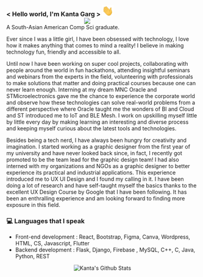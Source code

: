 
<h3> < Hello world, I'm Kanta Garg > <img src="https://raw.githubusercontent.com/ABSphreak/ABSphreak/master/gifs/Hi.gif" width="30px"><img  align='right' src="https://cdn.dribbble.com/users/5448869/screenshots/11964344/media/7c1a55db92d1d015c51ad7595a2b82ff.png?compress=1&resize=400x300" width="300px"> </h3>
  
A South-Asian American Comp Sci graduate.

Ever since I was a little girl, I have been obsessed with technology, I love how it makes anything that comes to mind a reality! I believe in making technology fun, friendly and accessible to all. 

Until now I have been working on super cool projects, collaborating with people around the world in fun hackathons, attending insightful seminars and webinars from the experts in the field, volunteering with professionals to make solutions that matter and doing practical courses because one can never learn enough. Interning at my dream MNC Oracle and STMicroelectronics gave me the chance to experience the corporate world and observe how these technologies can solve real-world problems from a different perspective where Oracle taught me the wonders of BI and Cloud and ST introduced me to IoT and BLE Mesh. I work on upskilling myself little by little every day by making learning an interesting and diverse process and keeping myself curious about the latest tools and technologies.

Besides being a tech nerd, I have always been hungry for creativity and imagination. I started working as a graphic designer from the first year of my university and have never looked back since, in fact, I recently got promoted to be the team lead for the graphic design team! I had also interned with my organizations and NGOs as a graphic designer to better experience its practical and industrial applications. This experience introduced me to UX UI Design and I found my calling in it. I have been doing a lot of research and have self-taught myself the basics thanks to the excellent UX Design Course by Google that I have been following. It has been an enthralling experience and am looking forward to finding more exposure in this field. 

<!-- 
##### A little more about me...  

```javascript
const Kanta = {
  Pronouns: "she" | "her",
  Description : [Passionate, Feminist, 
                 Bibliophile, Tech Enthusiast, 
                 Socialist, Nature Lover,   
                 and a lot more 
                ],
  Education : [ 
               { Collge: Banasthali Vidyapith, Major : Computer Science, Year :2018-2022 }, 
              ],
             
 Experience : [' SWE Intern @ STMicroelectronics', 
               'ST Intern @ Oracle',
               'Graphic Designer @ PredictablyBeautiful'
               'Graphic Designer @ Infinite YOUth', 
               'Graphic Designer - Team Lead @ Aayam' 
              ] 
 }
 ```              
 --> 

### :computer: Languages that I speak
* Front-end development :  React, Bootstrap, Figma, Canva, Wordpress, HTML, CS, Javascript, Flutter
* Backend development : Flask, Django, Firebase , MySQL, C++, C, Java, Python, REST


<!-- <img src = 'https://image.flaticon.com/icons/svg/1822/1822899.svg' height='30'/> <img src = 'https://banner2.cleanpng.com/20180604/pol/kisspng-react-javascript-angularjs-ionic-atom-5b154be6709500.6532453515281223424611.jpg' height='30'/> <img src = 'https://image.flaticon.com/icons/svg/919/919827.svg' width='30'/> <img src = 'https://github.com/MarikIshtar007/MarikIshtar007/blob/master/images/css.svg' width='30'/> <img src = 'https://github.com/MarikIshtar007/MarikIshtar007/blob/master/images/js.svg' width='30'/> <img src = 'https://github.com/MarikIshtar007/MarikIshtar007/blob/master/images/bootstrap.svg' width='33'/>  <img src = 'https://github.com/MarikIshtar007/MarikIshtar007/blob/master/images/flask.png' width='30'/>  <img src = 'https://github.com/MarikIshtar007/MarikIshtar007/blob/master/images/c-original.svg' width='30'/> <img src = 'https://github.com/MarikIshtar007/MarikIshtar007/blob/master/images/cpp.svg' width='30'/> <img src = 'https://upload.wikimedia.org/wikipedia/commons/thumb/9/98/Solidity_logo.svg/1200px-Solidity_logo.svg.png' width='30'/><img src = 'https://external-content.duckduckgo.com/iu/?u=https%3A%2F%2Ftse3.mm.bing.net%2Fth%3Fid%3DOIP.RQ8rlvfppN1r1CA-mufW0QHaHa%26pid%3DApi&f=1' width='30'/> <img src = 'https://github.com/MarikIshtar007/MarikIshtar007/blob/master/images/sql.svg' width='30'/> --> 

<p align="center"> 
  <img src="https://github-readme-stats.vercel.app/api?username=kantagarg17&theme=radical&show_icons=true" alt="Kanta's Github Stats" />
</p>
